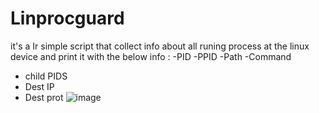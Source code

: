 # Linprocguard
it's a Ir simple script that collect info about all runing process at the linux device and print it with the below info : 
  -PID
  -PPID
  -Path
  -Command
  - child PIDS
  - Dest IP
  - Dest prot
    ![image](https://github.com/mohabye/Linprocguard/assets/76062472/0d512de3-992b-4625-a40b-3f169fa78947)
